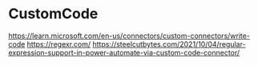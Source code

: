 # CustomCode
https://learn.microsoft.com/en-us/connectors/custom-connectors/write-code
https://regexr.com/
https://steelcutbytes.com/2021/10/04/regular-expression-support-in-power-automate-via-custom-code-connector/

